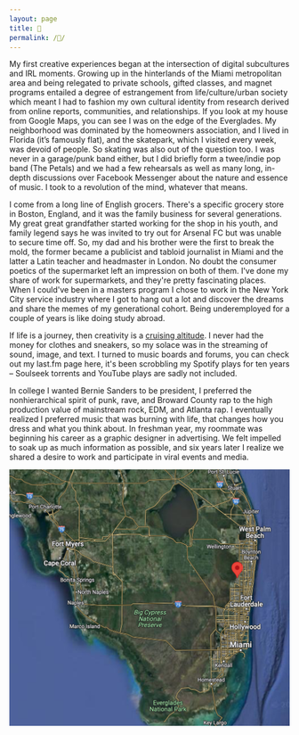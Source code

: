 ```yaml
---
layout: page
title: 🌊
permalink: /🌊/
---
```

My first creative experiences began at the intersection of digital subcultures and IRL moments. Growing up in the hinterlands of the Miami metropolitan area and being relegated to private schools, gifted classes, and magnet programs entailed a degree of estrangement from life/culture/urban society which meant I had to fashion my own cultural identity from research derived from online reports, communities, and relationships. If you look at my house from Google Maps, you can see I was on the edge of the Everglades. My neighborhood was dominated by the homeowners association, and I lived in Florida (it’s famously flat), and the skatepark, which I visited every week, was devoid of people. So skating was also out of the question too. I was never in a garage/punk band either, but I did briefly form a twee/indie pop band (The Petals) and we had a few rehearsals as well as many long, in-depth discussions over Facebook Messenger about the nature and essence of music. I took to a revolution of the mind, whatever that means. 

I come from a long line of English grocers. There's a specific grocery store in Boston, England, and it was the family business for several generations. My great great grandfather started working for the shop in his youth, and family legend says he was invited to try out for Arsenal FC but was unable to secure time off. So, my dad and his brother were the first to break the mold, the former became a publicist and tabloid journalist in Miami and the latter a Latin teacher and headmaster in London. No doubt the consumer poetics of the supermarket left an impression on both of them. I've done my share of work for supermarkets, and they're pretty fascinating places. When I could've been in a masters program I chose to work in the New York City service industry where I got to hang out a lot and discover the dreams and share the memes of my generational cohort. Being underemployed for a couple of years is like doing study abroad.

If life is a journey, then creativity is a [cruising altitude](https://soundcloud.com/woodenpanelling/surfing-mp3?si=0774129d25b241049261b8a1566fb12c&utm_source=clipboard&utm_medium=text&utm_campaign=social_sharing). I never had the money for clothes and sneakers, so my solace was in the streaming of sound, image, and text. I turned to music boards and forums, you can check out my last.fm page here, it's been scrobbling my Spotify plays for ten years – Soulseek torrents and YouTube plays are sadly not included.


In college I wanted Bernie Sanders to be president, I preferred the nonhierarchical spirit of punk, rave, and Broward County rap to the high production value of mainstream rock, EDM, and Atlanta rap. I eventually realized I preferred music that was burning with life, that changes how you dress and what you think about. In freshman year, my roommate was beginning his career as a graphic designer in advertising. We felt impelled to soak up as much information as possible, and six years later I realize we shared a desire to work and participate in viral events and media. 



<img class="image" src="Screenshot 2023-07-27 at 12.08.38 PM.png">





